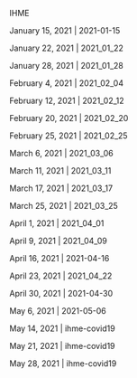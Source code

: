 


IHME

January 15, 2021 | 2021-01-15

January 22, 2021 | 2021_01_22

January 28, 2021 | 2021_01_28

February 4, 2021 | 2021_02_04

February 12, 2021 | 2021_02_12

February 20, 2021 | 2021_02_20

February 25, 2021 | 2021_02_25

March 6, 2021 | 2021_03_06

March 11, 2021 | 2021_03_11

March 17, 2021 | 2021_03_17

March 25, 2021 | 2021_03_25

April 1, 2021 | 2021_04_01

April 9, 2021 | 2021_04_09

April 16, 2021 | 2021-04-16

April 23, 2021 | 2021_04_22

April 30, 2021 | 2021-04-30

May 6, 2021 | 2021-05-06

May 14, 2021 | ihme-covid19

May 21, 2021 | ihme-covid19

May 28, 2021 | ihme-covid19
